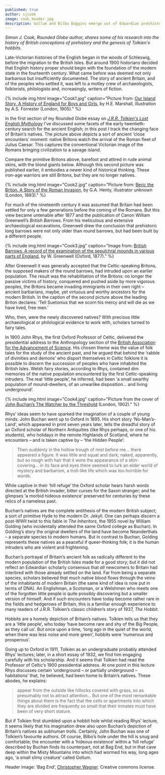 ```yaml
---
published: true
author: sjcook
image: cook_header.jpg
description: Gollum and Bilbo Baggins emerge out of Edwardian preshistoric scholarship.
---
```

*Simon J. Cook, Rounded Globe author, shares some of his research into the history of British conceptions of prehistory and the genesis of Tolkien's hobbits.*

Late-Victorian histories of the English began in the woods of Schleswig, before the migration to the British Isles. But around 1900 historians decided that English history proper should begin with the foundation of the modern state in the fourteenth century. What came before was deemed not only barbarous but insufficiently documented. The story of ancient Britain, and of the peoples who settled it, was left to a motley crew of archaeologists, folklorists, philologists and, increasingly, writers of fiction.

{% include img.html image="Cook1.jpg" caption="Picture from: [Our Island Story. A History of England for Boys and Girls](https://archive.org/details/ourislandstoryhi00marsuoft), by H.E. Marshall, illustration by A.S. Forrester (London, 1905)." %}

In the first section of my Rounded Globe essay on [_J.R.R. Tolkien's Lost English Mythology_](http://roundedglobe.com/book/54f6fe79648a590459746be1/J.R.R.%20Tolkien's%20Lost%20English%20Mythology) I've discussed some facets of the early twentieth-century search for the ancient English; in this post I track the changing face of Britain’s natives. The picture above depicts a sort of ancient ‘close encounters’ moment: native Britons watch the arrival of the Roman fleet of Julius Caesar. This captures the conventional Victorian image of the Romans bringing civilization to a savage island.

Compare the primitive Britons above, barefoot and attired in rude animal skins, with the blond giants below. Although this second picture was published earlier, it embodies a newer kind of historical thinking. These iron-age warriors are still Britons, but they are no longer natives.

{% include img.html image="Cook2.jpg" caption="Picture from: [Beric the Briton. A Story of the Roman Invasion](https://archive.org/details/bericthebriton00hentrich), by G.A. Henty, illustrator unknown (London, 1893)." %}

For much of the nineteenth century it was assumed that Britain had been settled for only a few generations before the coming of the Romans. But this view became untenable after 1877 and the publication of Canon William Greenwell’s _British Barrows_. From his meticulous and extensive archaeological excavations, Greenwell drew the conclusion that prehistoric long barrows were not only older than round barrows, but had been built by a different people.

{% include img.html image="Cook3.jpg" caption="Image from: [British Barrows. A record of the examination of the sepulchral mounds in various parts of England](https://archive.org/details/britishbarrowsre00gree), by W. Greenwell (Oxford, 1877)." %}

After Greenwell it was generally accepted that the Celtic-speaking Britons, the supposed makers of the round barrows, had intruded upon an earlier population. The result was the rehabilitation of the Britons: no longer the passive victims of history, conquered and pushed aside by more vigorous peoples, the Britons became invading immigrants in their own right – ancient barbarians, maybe, yet virtuous and worthy ancestors for the modern British. In the caption of the second picture above the leading Briton declares: ‘Tell Suetonius that we scorn his mercy and will die as we have lived, free men.’

Who, then, were the newly discovered natives? With precious little archaeological or philological evidence to work with, scholars turned to fairy tales.

In 1900 John Rhys, the first Oxford Professor of Celtic, delivered the presidential address to the Anthropology section of the [British Association for the Advancement of Science](https://archive.org/details/reportofbritisha00scie). His chosen theme was the value of folk tales for the study of the ancient past, and he argued that behind the ‘rabble of divinities and demons’ who disport themselves in Celtic folklore it is possible to discern the succession of peoples who have inhabited the British Isles. Welsh fairy stories, according to Rhys, contained dim memories of the native population encountered by the first Celtic-speaking intruders. The real ‘little people’, he inferred, had been ‘a small swarthy population of mound-dwellers, of an unwarlike disposition... and living underground’.
 
{% include img.html image="Cook4.jpg" caption="Picture from the cover of [John Buchan’s The Watcher by the Threshold](https://archive.org/details/watcherbythresho00buchuoft) (London, 1902)." %}

Rhys’ ideas seem to have sparked the imagination of a couple of young minds. John Buchan went up to Oxford in 1895. His short story ‘No-Man’s-Land’, which appeared in print seven years later, tells the dreadful story of an Oxford scholar of Northern Antiquities (like Rhys perhaps, or one of his students), who holidays in the remote Highlands of Scotland, where he encounters – and is  taken captive by – ‘the Hidden People’:

>Then suddenly in the hollow trough of mist before me... there appeared a figure. It was little and squat and dark; naked, apparently, but so rough with hair that it wore the appearance of a skin-covering... in its face and eyes there seemed to lurk an elder world of mystery and barbarism, a troll-like life which was too horrible for words.

While captive in their ‘hill refuge’ the Oxford scholar hears harsh words directed at the British invader, bitter curses for the Saxon stranger; and he glimpses ‘a morbid hideous existence’ preserved for centuries by these relics of a nameless past.

Buchan’s natives are the complete antithesis of the modern British subject; a sort of primitive Hyde to the modern Dr. Jekyll. One can perhaps discern a post-WWII twist to this fable in _The Inheritors_, the 1955 novel by William Golding (who incidentally attended the same Oxford college as Buchan). In Golding’s story the original dwellers of the land have become Neanderthals – a separate species to modern humans. But in contrast to Buchan, Golding represents these natives as a peaceful if queer-thinking folk; it is the human intruders who are violent and frightening.

Buchan’s portrayal of Britain’s ancient folk as radically different to the modern population of the British Isles made for a good story; but it did not reflect an Edwardian scholarly consensus that _all_ newcomers to Britain had interbred with those already settled on the land. Far from being a separate species, scholars believed that much native blood flows through the veins of the inhabitants of modern Britain (the same kind of idea is now put in terms of DNA). An Englishman, a Scotsman, or a Welshmen who meets one of the forgotten little people is quite possibly discovering but a smaller version of himself. And if such encounters have today become rather rare in the fields and hedgerows of Britain, this is a familiar enough experience to many readers of J.R.R. Tolkien’s classic children’s story of 1937, _The Hobbit_.

Hobbits are a homely depiction of Britain’s natives. Tolkien tells us that they are a ‘little people’, who today ‘have become rare and shy of the Big People, as they call us’. But once upon a time, ‘long ago in the quiet of the world, when there was less noise and more green’, hobbits were ‘numerous and prosperous’.

Going up to Oxford in 1911, Tolkien as an undergraduate probably attended Rhys’ lectures; later, in a short essay of 1932, we find him engaging carefully with his scholarship. And it seems that Tolkien had read the Professor of Celtic’s 1900 presidential address. At one point in this lecture Rhys discusses certain ‘underground – or partially underground – habitations’ that, he believed, had been home to Britain’s natives. These abodes, he explains:

> appear from the outside like hillocks covered with grass, so as presumably not to attract attention... But one of the most remarkable things about them is the fact that the cells or apartments into which they are divided are frequently so small that their inmates must have been of very short stature.

But if Tolkien first stumbled upon a hobbit hole whilst reading Rhys’ lecture, it seems likely that his imagination drew also upon Buchan’s depiction of Britain’s natives as subhuman trolls. Certainly, John Buchan was one of Tolkien’s favourite authors. Of course, Bilbo’s hole under the hill is snug and comfortable; the encounter with a ‘hideous existence’ within a ‘hill refuge’ described by Buchan finds its counterpart, not at Bag End, but in that cave deep within the Misty Mountains into which had wormed his way, long ages ago, ‘a small slimy creature’ called Gollum.

Header image: ‘Bag End’, [Christopher Wagner](https://www.flickr.com/photos/cwagner33/16412701584/in/photolist-r1konw-f1vrhZ-r9T7na-gSUGYy-fmydgt-oFniqm-qXCt91-eTWhEj-gQcA7v-dW2JCm-nkC5Az-nnouXK-dW2ydC-dTYvrS-qwwRR-rV3eUY-kwR9Kt-78p8QM-kz4UY4-meQa1g-AYZ1kw-7p1Q5Z-rNagXL-5Dke6x-qJhsWF-2bFs5Y-dBstuz-dBxTow-rXvrG5-o6h9pM-dW2C1A-33BvLu-bxVL-ooUeXN-dMMizo-gcABdA-gcxSvr-rXyuCP-rFbrFe-rPZsi5-rhsYc-5vDr9z-gLP9h9-4aysoZ-qFY2N4-rmbW7C-qX9auA-qXdT6B-qZsMSU-nJM8Qs). Creative commons license.
